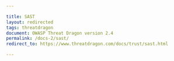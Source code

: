 ```yaml
---

title: SAST
layout: redirected
tags: threatdragon
document: OWASP Threat Dragon version 2.4
permalink: /docs-2/sast/
redirect_to: https://www.threatdragon.com/docs/trust/sast.html

---
```

